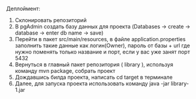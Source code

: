 Деплоймент:
1. Склонировать репозиторий
2. В pgAdmin создать базу данных для проекта (Databases -> create -> database -> enter db name -> save)
3. Перейти в пакет src/main/resources, в файле application.properties заполнить такие данные как логин(Owner), пароль от базы + url где нужно поменять только название и порт, если у вас уже занят порт 5432
4. Вернуться в главный пакет репозитория ( library ), используя команду mvn package, собрать проект
5. Дождавшись билда проекта, написать cd target в терминале
6. Далее, для запуска проекта использовать команду java -jar library-1.jar

